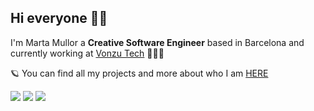 ## Hi everyone 👋🏻

I'm Marta Mullor a **Creative Software Engineer** based in Barcelona and currently working at [Vonzu Tech](https://vonzu.es/)  👩🏻‍💻

🪐 You can find all my projects and more about who I am [HERE](http://www.martamullor.com/) 

[![](https://img.shields.io/badge/-Linkedin-blue?style=flat&logo=Linkedin&logoColor=white)](https://www.linkedin.com/in/martamullor/)
[![](https://img.shields.io/badge/-Gmail-c14438?style=flat&logo=Gmail&logoColor=white)](mailto:marta.mullor.polo@gmail.com)
[![](https://img.shields.io/badge/-Instagram-c13584?style=flat&labelColor=c13584&logo=instagram&logoColor=white)](https://www.instagram.com/martamullor/)

